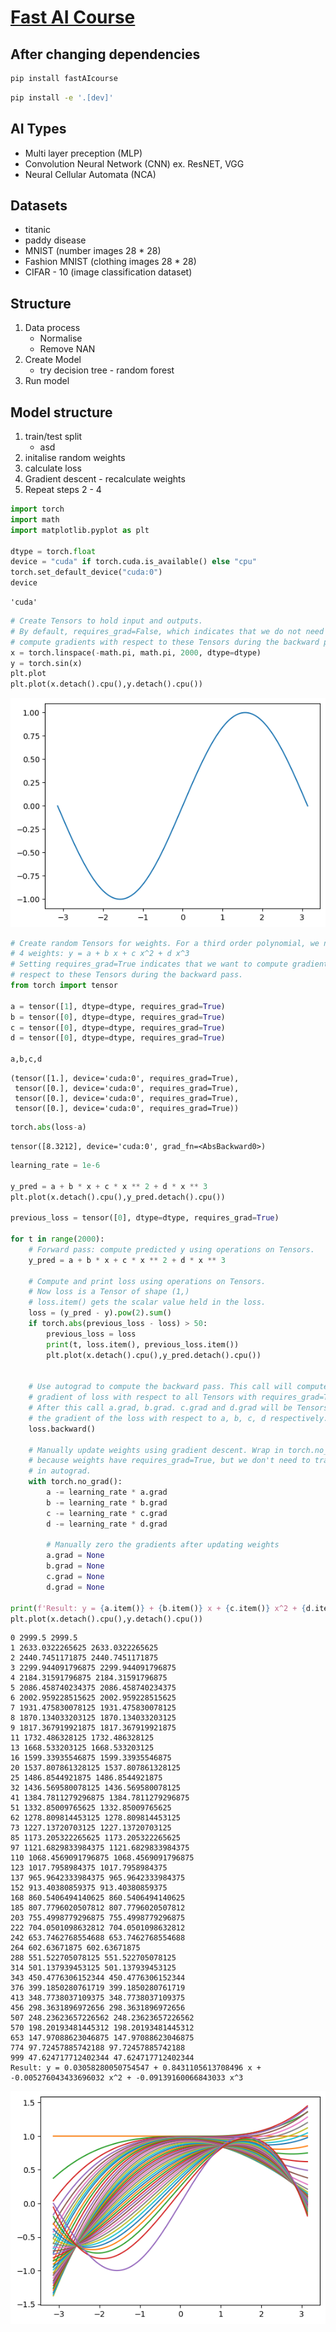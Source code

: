 # [Fast AI Course](https://bthek1.github.io/fastAIcourse/)


<!-- WARNING: THIS FILE WAS AUTOGENERATED! DO NOT EDIT! -->

## After changing dependencies

``` sh
pip install fastAIcourse
```

``` sh
pip install -e '.[dev]'
```

## AI Types

- Multi layer preception (MLP)
- Convolution Neural Network (CNN) ex. ResNET, VGG
- Neural Cellular Automata (NCA)

## Datasets

- titanic
- paddy disease
- MNIST (number images 28 \* 28)
- Fashion MNIST (clothing images 28 \* 28)
- CIFAR - 10 (image classification dataset)

## Structure

1.  Data process
    - Normalise
    - Remove NAN
2.  Create Model
    - try decision tree - random forest
3.  Run model

## Model structure

1.  train/test split
    - asd
2.  initalise random weights
3.  calculate loss
4.  Gradient descent - recalculate weights
5.  Repeat steps 2 - 4

``` python
import torch
import math
import matplotlib.pyplot as plt

dtype = torch.float
device = "cuda" if torch.cuda.is_available() else "cpu"
torch.set_default_device("cuda:0")
device
```

    'cuda'

``` python
# Create Tensors to hold input and outputs.
# By default, requires_grad=False, which indicates that we do not need to
# compute gradients with respect to these Tensors during the backward pass.
x = torch.linspace(-math.pi, math.pi, 2000, dtype=dtype)
y = torch.sin(x)
plt.plot
plt.plot(x.detach().cpu(),y.detach().cpu())
```

![](index_files/figure-commonmark/cell-3-output-1.png)

``` python
# Create random Tensors for weights. For a third order polynomial, we need
# 4 weights: y = a + b x + c x^2 + d x^3
# Setting requires_grad=True indicates that we want to compute gradients with
# respect to these Tensors during the backward pass.
from torch import tensor

a = tensor([1], dtype=dtype, requires_grad=True)
b = tensor([0], dtype=dtype, requires_grad=True)
c = tensor([0], dtype=dtype, requires_grad=True)
d = tensor([0], dtype=dtype, requires_grad=True)

a,b,c,d
```

    (tensor([1.], device='cuda:0', requires_grad=True),
     tensor([0.], device='cuda:0', requires_grad=True),
     tensor([0.], device='cuda:0', requires_grad=True),
     tensor([0.], device='cuda:0', requires_grad=True))

``` python
torch.abs(loss-a)
```

    tensor([8.3212], device='cuda:0', grad_fn=<AbsBackward0>)

``` python
learning_rate = 1e-6

y_pred = a + b * x + c * x ** 2 + d * x ** 3
plt.plot(x.detach().cpu(),y_pred.detach().cpu())

previous_loss = tensor([0], dtype=dtype, requires_grad=True)

for t in range(2000):
    # Forward pass: compute predicted y using operations on Tensors.
    y_pred = a + b * x + c * x ** 2 + d * x ** 3

    # Compute and print loss using operations on Tensors.
    # Now loss is a Tensor of shape (1,)
    # loss.item() gets the scalar value held in the loss.
    loss = (y_pred - y).pow(2).sum()
    if torch.abs(previous_loss - loss) > 50:
        previous_loss = loss
        print(t, loss.item(), previous_loss.item())
        plt.plot(x.detach().cpu(),y_pred.detach().cpu())
        

    # Use autograd to compute the backward pass. This call will compute the
    # gradient of loss with respect to all Tensors with requires_grad=True.
    # After this call a.grad, b.grad. c.grad and d.grad will be Tensors holding
    # the gradient of the loss with respect to a, b, c, d respectively.
    loss.backward()

    # Manually update weights using gradient descent. Wrap in torch.no_grad()
    # because weights have requires_grad=True, but we don't need to track this
    # in autograd.
    with torch.no_grad():
        a -= learning_rate * a.grad
        b -= learning_rate * b.grad
        c -= learning_rate * c.grad
        d -= learning_rate * d.grad

        # Manually zero the gradients after updating weights
        a.grad = None
        b.grad = None
        c.grad = None
        d.grad = None

print(f'Result: y = {a.item()} + {b.item()} x + {c.item()} x^2 + {d.item()} x^3')
plt.plot(x.detach().cpu(),y.detach().cpu())
```

    0 2999.5 2999.5
    1 2633.0322265625 2633.0322265625
    2 2440.7451171875 2440.7451171875
    3 2299.944091796875 2299.944091796875
    4 2184.31591796875 2184.31591796875
    5 2086.458740234375 2086.458740234375
    6 2002.959228515625 2002.959228515625
    7 1931.475830078125 1931.475830078125
    8 1870.134033203125 1870.134033203125
    9 1817.367919921875 1817.367919921875
    11 1732.486328125 1732.486328125
    13 1668.533203125 1668.533203125
    16 1599.33935546875 1599.33935546875
    20 1537.807861328125 1537.807861328125
    25 1486.8544921875 1486.8544921875
    32 1436.569580078125 1436.569580078125
    41 1384.7811279296875 1384.7811279296875
    51 1332.85009765625 1332.85009765625
    62 1278.809814453125 1278.809814453125
    73 1227.13720703125 1227.13720703125
    85 1173.205322265625 1173.205322265625
    97 1121.6829833984375 1121.6829833984375
    110 1068.4569091796875 1068.4569091796875
    123 1017.7958984375 1017.7958984375
    137 965.9642333984375 965.9642333984375
    152 913.40380859375 913.40380859375
    168 860.5406494140625 860.5406494140625
    185 807.7796020507812 807.7796020507812
    203 755.4998779296875 755.4998779296875
    222 704.0501098632812 704.0501098632812
    242 653.7462768554688 653.7462768554688
    264 602.63671875 602.63671875
    288 551.522705078125 551.522705078125
    314 501.137939453125 501.137939453125
    343 450.4776306152344 450.4776306152344
    376 399.1850280761719 399.1850280761719
    413 348.7738037109375 348.7738037109375
    456 298.3631896972656 298.3631896972656
    507 248.23623657226562 248.23623657226562
    570 198.20193481445312 198.20193481445312
    653 147.97088623046875 147.97088623046875
    774 97.72457885742188 97.72457885742188
    999 47.624717712402344 47.624717712402344
    Result: y = 0.03058280050754547 + 0.8431105613708496 x + -0.005276043433696032 x^2 + -0.09139160066843033 x^3

![](index_files/figure-commonmark/cell-6-output-2.png)
